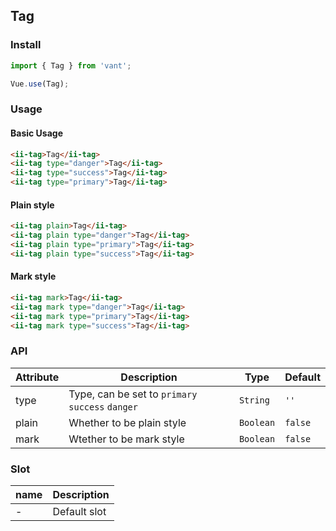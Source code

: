 ## Tag

### Install
``` javascript
import { Tag } from 'vant';

Vue.use(Tag);
```

### Usage

#### Basic Usage

```html
<ii-tag>Tag</ii-tag>
<ii-tag type="danger">Tag</ii-tag>
<ii-tag type="success">Tag</ii-tag>
<ii-tag type="primary">Tag</ii-tag>
```

#### Plain style

```html
<ii-tag plain>Tag</ii-tag>
<ii-tag plain type="danger">Tag</ii-tag>
<ii-tag plain type="primary">Tag</ii-tag>
<ii-tag plain type="success">Tag</ii-tag>
```

#### Mark style

```html
<ii-tag mark>Tag</ii-tag>
<ii-tag mark type="danger">Tag</ii-tag>
<ii-tag mark type="primary">Tag</ii-tag>
<ii-tag mark type="success">Tag</ii-tag>
```

### API

| Attribute | Description | Type | Default |
|-----------|-----------|-----------|-------------|
| type | Type, can be set to `primary` `success` `danger` | `String` | `''`|
| plain | Whether to be plain style | `Boolean` | `false` |
| mark | Wtether to be mark style | `Boolean` | `false` |

### Slot

| name | Description |
|-----------|-----------|
| - | Default slot |
